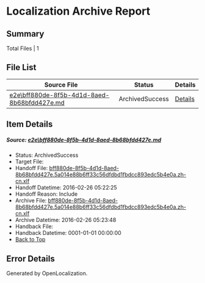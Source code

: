 # <a name='report-top'></a> Localization Archive Report

## Summary
 Total Files | 1

## File List
 Source File | Status | Details 
 ----------- | ------ | ------- 
 [e2e\bff880de-8f5b-4d1d-8aed-8b68bfdd427e.md](https://github.com/OpenLocalizationTest/oltest/blob/7b260f3753064833fcb4fc2d36b95d89dd60a8bf/e2e/bff880de-8f5b-4d1d-8aed-8b68bfdd427e.md) | ArchivedSuccess | [Details](#c735d4da163763a5f6b1de74f31cb89de39c438f4)

## Item Details
##### <a name='c735d4da163763a5f6b1de74f31cb89de39c438f4'></a> Source: [e2e\bff880de-8f5b-4d1d-8aed-8b68bfdd427e.md](https://github.com/OpenLocalizationTest/oltest/blob/7b260f3753064833fcb4fc2d36b95d89dd60a8bf/e2e/bff880de-8f5b-4d1d-8aed-8b68bfdd427e.md)
* Status: ArchivedSuccess
* Target File: 
* Handoff File: [bff880de-8f5b-4d1d-8aed-8b68bfdd427e.5a014e88b6ff33c56dfdbd1fbdcc893edc5b4e0a.zh-cn.xlf](https://github.com/OpenLocalizationTestOrg/olhandoff/blob/827e34feebdcf74042a6c53747008a102706ae66/ol-handoff/OpenLocalizationTestOrg/oltest.zh-cn/terryjin/ht/bff880de-8f5b-4d1d-8aed-8b68bfdd427e.5a014e88b6ff33c56dfdbd1fbdcc893edc5b4e0a.zh-cn.xlf)
* Handoff Datetime: 2016-02-26 05:22:25
* Handoff Reason: Include
* Archive File: [bff880de-8f5b-4d1d-8aed-8b68bfdd427e.5a014e88b6ff33c56dfdbd1fbdcc893edc5b4e0a.zh-cn.xlf](https://github.com/OpenLocalizationTestOrg/olhandoff/blob/744edbdca8fbce1bbb6ce27821d69ba64b157477/ol-handoff/OpenLocalizationTestOrg/oltest.zh-cn/terryjin/ht/archive/bff880de-8f5b-4d1d-8aed-8b68bfdd427e.5a014e88b6ff33c56dfdbd1fbdcc893edc5b4e0a.zh-cn.xlf)
* Archive Datetime: 2016-02-26 05:23:48
* Handback File: 
* Handback Datetime: 0001-01-01 00:00:00
* [Back to Top](#report-top)


## Error Details

Generated by OpenLocalization.
